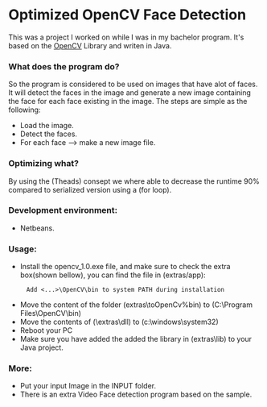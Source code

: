 # Optimized OpenCV Face Detection
This was a project I worked on while I was in my bachelor program. It's based on the [OpenCV] Library and writen in Java.

[OpenCV]:<http://opencv.org/>

### What does the program do?
So the program is considered to be used on images that have alot of faces. It will detect the faces in the image and generate a new image containing the face for each face existing in the image. The steps are simple as the following:
- Load the image.
- Detect the faces.
- For each face --> make a new image file.

### Optimizing what?
By using the (Theads) consept we where able to decrease the runtime 90% compared to serialized version using a (for loop).

### Development environment:
- Netbeans.

### Usage:
- Install the opencv_1.0.exe file, and make sure to check the extra box(shown bellow), you can find the file in (extras/app):
```
     Add <...>\OpenCV\bin to system PATH during installation
```
- Move the content of the folder (extras\toOpenCv%bin) to (C:\Program Files\OpenCV\bin)
- Move the contents of (\extras\dll) to (c:\windows\system32)
- Reboot your PC
- Make sure you have added the added the library in (extras\lib) to your Java project.

### More:
- Put your input Image in the INPUT folder.
- There is an extra Video Face detection program based on the sample.